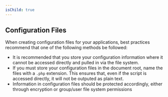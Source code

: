 ```yaml
---
isChild: true
---
```


## Configuration Files

When creating configuration files for your applications, best practices recommend that one of the following methods 
be followed:

- It is recommended that you store your configuration information where it cannot be accessed directly and pulled in 
via the file system.
- If you must store your configuration files in the document root, name the files with a `.php` extension. This 
ensures that, even if the script is accessed directly, it will not be outputed as plain text.
- Information in configuration files should be protected accordingly, either through encryption or group/user file 
system permissions